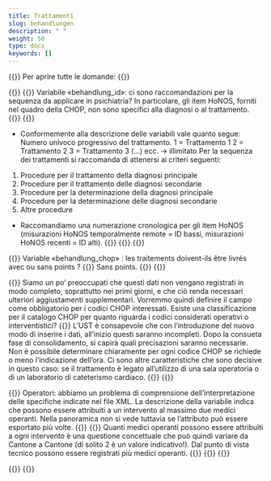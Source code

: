 ```yaml
---
title: Trattamenti
slug: behandlungen
description: " "
weight: 50
type: docs
keywords: []
---
```


{{<faqBlock>}}
Per aprire tutte le domande: {{<collapsibleGroupCommand groupId="behandlungen">}}

{{<numberedList>}}
{{<listItem>}}
Variabile «behandlung_id»: ci sono raccomandazioni per la sequenza da applicare in psichiatria? In particolare, gli item HoNOS, forniti nel quadro della CHOP, non sono specifici alla diagnosi o al trattamento.
{{<collapsibleBlock groupId="behandlungen">}}
{{<markdown>}}

- Conformemente alla descrizione delle variabili vale quanto segue:
Numero univoco progressivo del trattamento.
1 = Trattamento 1
2 = Trattamento 2
3 = Trattamento 3
(…) ecc. -> illimitato
Per la sequenza dei trattamenti si raccomanda di attenersi ai criteri seguenti:

1. Procedure per il trattamento della diagnosi principale
2. Procedure per il trattamento delle diagnosi secondarie
3. Procedure per la determinazione della diagnosi principale
4. Procedure per la determinazione delle diagnosi secondarie
5. Altre procedure

- Raccomandiamo una numerazione cronologica per gli item HoNOS (misurazioni HoNOS temporalmente remote = ID bassi, misurazioni HoNOS recenti = ID alti).
{{</markdown>}}
{{</collapsibleBlock>}}
{{</listItem>}}
<!-- A traduire: new FAQ-->
{{<listItem>}}
Variable «behandlung_chop» : les traitements doivent-ils être livrés avec ou sans points ?
{{<collapsibleBlock groupId="behandlungen">}}
Sans points.
{{</collapsibleBlock>}}
{{</listItem>}}

{{<listItem>}}
Siamo un po’ preoccupati che questi dati non vengano registrati in modo completo, soprattutto nei primi giorni, e che ciò renda necessari ulteriori aggiustamenti supplementari. Vorremmo quindi definire il campo come obbligatorio per i codici CHOP interessati. Esiste una classificazione per il catalogo CHOP per quanto riguarda i codici considerati operativi o interventistici?
{{<collapsibleBlock groupId="behandlungen">}}
L’UST è consapevole che con l’introduzione del nuovo modo di inserire i dati, all’inizio questi saranno incompleti. Dopo la consueta fase di consolidamento, si capirà quali precisazioni saranno necessarie. Non è possibile determinare chiaramente per ogni codice CHOP se richiede o meno l’indicazione dell’ora. Ci sono altre caratteristiche che sono decisive in questo caso: se il trattamento è legato all’utilizzo di una sala operatoria o di un laboratorio di cateterismo cardiaco.
{{</collapsibleBlock>}}
{{</listItem>}}

{{<listItem>}}
Operatori: abbiamo un problema di comprensione dell’interpretazione delle specifiche indicate nel file XML. La descrizione della variabile indica che possono essere attribuiti a un intervento al massimo due medici operanti. Nella panoramica non si vede tuttavia se l’attributo può essere esportato più volte.
{{<insertImage image="Image1.jpg" class="edge max-w-90">}}
{{<collapsibleBlock groupId="behandlungen">}}
Quanti medici operanti possono essere attribuiti a ogni intervento è una questione concettuale che può quindi variare da Cantone a Cantone (di solito 2 è un valore indicativo!). Dal punto di vista tecnico possono essere registrati più medici operanti.
{{<insertImage image="Image2.png" class="edge max-w-90">}}
{{</collapsibleBlock>}}
{{</listItem>}}
<!-- A traduire: new FAQ
{{<listItem>}}
Variable «behandlung_auswaerts»: Pouvez-vous définir plus précisément l'attribution des modalités de cette variable et expliquer le lien avec le type_d'épisode=5 (traitement ambulatoire à l'extérieur) ?
{{<collapsibleBlock groupId="behandlungen">}}
La notion d'areal d'hospitalisation est floue. Nous avons fait le schéma suivant à ce sujet :

{{<markdown>}}
  Legende:  

- BUR = site
- Areal = aire  
- BURGESV = hôpital/établissement
{{</markdown>}}
{{<insertImage image="Bild1.jpg" class="edge max-w-90">}}

{{<markdown>}}
Traitements ambulatoires extra-muros

Uniquement pour les traitements ambulatoires hors de la propre aire hospitalière ou dans un établissement tiers. Le champ est laissé vide lorsque la question ne se pose pas (traitement au sein du propre établissement).

- Propre établissement = No Bur GESV identique
- Etablissement tiers = No Bur GESV différent
{{</markdown>}}

{{<markdown>}}
Liste des codes

- 1 = Même aire hospitalière, autre établissement.
- 2 = Même établissement, autre aire hospitalière.
- 3 = Autre établissement, autre aire hospitalière.
- 9 = inconnu.

Les cas avec les valeurs 1 ou 3 sont enregistrés comme type_épisode=5.
{{</markdown>}}
{{</collapsibleBlock>}}
{{</listItem>}}
-->
{{</numberedList>}}
{{</faqBlock>}}
